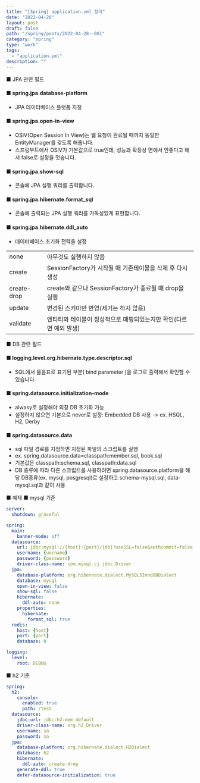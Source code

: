 ```yaml
---
title: "[Spring] application.yml 정리"
date: "2022-04-28"
layout: post
draft: false
path: "/spring/posts/2022-04-28--001"
category: "spring"
type: "work"
tags:
  - "application.yml"
description: ""
---
```


<span class="title__sub1"> ■ JPA 관련 필드 </span>  

#### ■ spring.jpa.<span class="text-mark__blue">database-platform</span>  
- JPA 데이터베이스 플랫폼 지정

#### ■ spring.jpa.<span class="text-mark__blue">open-in-view </span>
- OSIV(Open Session In View)는 웹 요청이 완료될 때까지 동일한 EntityManager를 갖도록 해줍니다.
- 스프링부트에서 OSIV가 기본값으로 true인데, 성능과 확장상 면에서 안좋다고 해서 false로 설정을 껏습니다.

#### ■ spring.jpa.<span class="text-mark__blue">show-sql</span>
- 콘솔에 JPA 실행 쿼리를 출력합니다.

#### ■ spring.jpa.hibernate.<span class="text-mark__blue">format_sql</span>
- 콘솔에 출력되는 JPA 실행 쿼리를 가독성있게 표현합니다.

#### ■ spring.jpa.hibernate.<span class="text-mark__blue">ddl_auto</span>
- 데이터베이스 초기화 전략을 설정

| | |
|-------|-------|
|none|아무것도 실행하지 않음|
|create|SessionFactory가 시작될 때 기존테이블을 삭제 후 다시 생성|
|create-drop|create와 같으나 SessionFactory가 종료될 때 drop을 실행|
|update|변경된 스키마만 반영(제거는 하지 않음)|
|validate|엔티티와 테이블이 정상적으로 매핑되었는지만 확인(다르면 예외 발생)|



<span class="title__sub1"> ■ DB 관련 필드 </span>  

#### ■ logging.level.org.hibernate.type.descriptor.sql
- SQL에서 물음표로 표기된 부분( bind parameter )을 로그로 출력해서 확인할 수 있습니다.

#### ■ spring.datasource.initialization-mode
- alwasy로 설정해야 외장 DB 초기화 가능
- 설정하지 않으면 기본으로 never로 설정: Embedded DB 사용 -> ex. HSQL, H2, Derby

#### ■ spring.datasource.data
- sql 파일 경로를 지정하면 지정된 파일의 스크립트를 실행
- ex. spring.datasource.data=classpath:member.sql, book.sql
- 기본값은 classpath:schema.sql, classpath:data.sql
- DB 종류에 따라 다른 스크립트를 사용하려면 spring.datasource.platform을 해당 DB종류(ex. mysql, posgresql)로 설정하고 schema-mysql.sql, data-mysql.sql과 같이 사용


<span class="title__sub1"> ■ 예제 </span>
<span class="title__sub2"> ■ mysql 기준 </span>

```yaml
server:
  shutdown: graceful

spring:
  main:
    banner-mode: off
  datasource:
    url: jdbc:mysql://{host}:{port}/{db}?useSSL=false&authcommit=false
    username: {uername}
    password: {password}
    driver-class-name: com.mysql.cj.jdbc.Driver
  jpa:
    database-platform: org.hibernate.dialect.MySQL5InnoDBDialect
    database: mysql
    open-in-view: false
    show-sql: false
    hibernate:
      ddl-auto: none
    properties:
      hibernate:
        format_sql: true
  redis:
    host: {host}
    port: {port}
    database: 0

logging:
  level:
    root: DEBUG
```

<span class="title__sub2"> ■ h2 기준 </span>

```yaml
spring:
  h2:
    console:
      enabled: true
      path: /test
  datasource:
    jdbc-url: jdbc:h2:mem:default
    driver-class-name: org.h2.Driver
    username: sa
    password: sa
  jpa:
    database-platform: org.hibernate.dialect.H2Dialect
    database: h2
    hibernate:
      ddl-auto: create-drop
    generate-ddl: true
    defer-datasource-initialization: true
```

